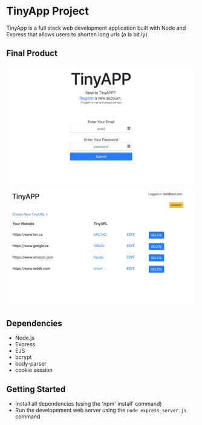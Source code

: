 # TinyApp Project
TinyApp is a full stack web development application built with Node and Express that allows users to shorten long 
urls (a la bit.ly)

## Final Product

![screenshot1](/screenshots/register-page.png?raw=true "Optional Title")
![screenshot2](/screenshots/url-index.png?raw=true "Optional Title")

## Dependencies 

- Node.js
- Express
- EJS
- bcrypt
- body-parser
- cookie session

## Getting Started

- Install all dependencies (using the 'npm' install' command)
- Run the developement web server using the `node express_server.js` command



